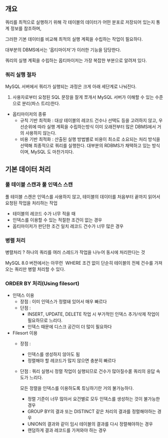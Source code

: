 ## 개요

쿼리를 최적으로 실행하기 위해 각 테이블의 데이터가 어떤 분포로 저장되어 있는지 통계 정보를 참조하며,

그러한 기본 데이터를 비교해 최적의 실행 계획을 수립하는 작업이 필요하다.

대부분의 DBMS에서는 '옵티마이저'가 이러한 기능을 담당한다.

쿼리의 실행 계획을 수립하는 옵티마이저는 가장 복잡한 부분으로 알려져 있다.

### 쿼리 실행 절차

MySQL 서버에서 쿼리가 실행되는 과정은 크게 아래 세단계로 나눠진다.

1. 사용자로부터 요청된 SQL 문장을 잘게 쪼개서 MySQL 서버가 이해할 수 있는 수준으로 분리(파스 트리)한다.

- 옵티마이저의 종류
    - 규칙 기반 최적화 : 대상 테이블의 레코드 건수나 선택도 등을 고려하지 않고, 우선순위에 따라 실행 계획을 수립하는방식 이미 오래전부터 많은 DBMS에서 거의 사용하지 않는다.
    - 비용 기반 최적화 : 산출된 실행 방법별로 비용이 최소로 소요되는 처리 방식을 선택해 최종적으로 쿼리를 실행한다. 대부분의 RDBMS가 채택하고 있는 방식이며, MySQL 도 마찬가지다.

## 기본 데이터 처리

### 풀 테이블 스캔과 풀 인덱스 스캔

풀 테이블 스캔은 인덱스를 사용하지 않고, 테이블의 데이터를 처음부터 끝까지 읽어서 요청된 작업을 처리하는 작업

- 테이블의 레코드 수가 너무 적을 때
- 인덱스를 이용할 수 있는 적절한 조건이 없는 경우
- 옵티마이저가 판단한 조건 일치 레코드 건수가 너무 많은 경우

### 병렬 처리

병렬처리 ? 하나의 쿼리를 여러 스레드가 작업을 나누어 동시에 처리한다는 것

MySQL 8.0 버전에서는 아무런  WHERE 조건 없이 단순히 테이블의 전체 건수를 가져오는 쿼리만 병렬 처리할 수 있다.

### ORDER BY 처리(Using filesort)

- 인덱스 이용
    - 장점 : 이미 인덱스가 정렬돼 있어서 매우 빠르다
    - 단점 :
        - INSERT, UPDATE, DELETE 작업 시 부가적인 인덱스 추가/삭제 작업이 필요하므로 느리다.
        - 인덱스 때문에 디스크 공간이 더 많이 필요하다
- Filesort 이용
    - 장점 :
        - 인덱스를 생성하지 않아도 됨
        - 정렬해야 할 레코드가 많지 않으면 충분히 빠르다
    - 단점 : 쿼리 실행시 정렬 작업이 실행되므로 건수가 많아질수롣 쿼리의 응답 속도가 느리다.
        
        모든 정렬을 인덱스를 이용하도록 튜닝하기란 거의 불가능하다.
        
        - 정렬 기준이 너무 많아서 요건별로 모두 인덱스를 생성하는 것이 불가능한 경우
        - GROUP BY의 결과 또는 DISTINCT 같은 처리의 결과를 정렬해야하는 경우
        - UNION의 결과와 같이 임시 테이블의 결과를 다시 정렬해야하는 경우
        - 랜덤하게 결과 레코드를 가져와야 하는 경우
